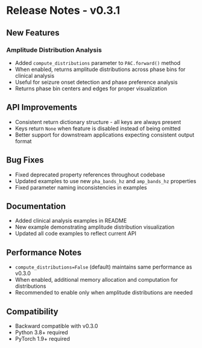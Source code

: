# Release Notes - v0.3.1

## New Features

### Amplitude Distribution Analysis
- Added `compute_distributions` parameter to `PAC.forward()` method
- When enabled, returns amplitude distributions across phase bins for clinical analysis
- Useful for seizure onset detection and phase preference analysis
- Returns phase bin centers and edges for proper visualization

## API Improvements
- Consistent return dictionary structure - all keys are always present
- Keys return `None` when feature is disabled instead of being omitted
- Better support for downstream applications expecting consistent output format

## Bug Fixes
- Fixed deprecated property references throughout codebase
- Updated examples to use new `pha_bands_hz` and `amp_bands_hz` properties
- Fixed parameter naming inconsistencies in examples

## Documentation
- Added clinical analysis examples in README
- New example demonstrating amplitude distribution visualization
- Updated all code examples to reflect current API

## Performance Notes
- `compute_distributions=False` (default) maintains same performance as v0.3.0
- When enabled, additional memory allocation and computation for distributions
- Recommended to enable only when amplitude distributions are needed

## Compatibility
- Backward compatible with v0.3.0
- Python 3.8+ required
- PyTorch 1.9+ required